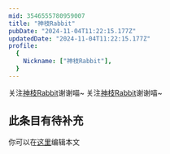 ```yaml
---
mid: 3546555780959007
title: "神枝Rabbit"
pubDate: "2024-11-04T11:22:15.177Z"
updatedDate: "2024-11-04T11:22:15.177Z"
profile:
  {
    Nickname: ["神枝Rabbit"],
  }
---
```


关注[神枝Rabbit](https://space.bilibili.com/3546555780959007)谢谢喵~ 关注[神枝Rabbit](https://space.bilibili.com/3546555780959007)谢谢喵~

## 此条目有待补充
你可以在[这里](https://github.com/Yuhanawa/VTuber.ICU-Content/edit/master/v/神枝Rabbit/index.md)编辑本文

